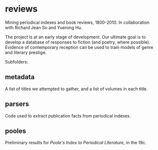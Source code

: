 reviews
=======

Mining periodical indexes and book reviews, 1800-2010. In collaboration with Richard Jean So and Yuerong Hu.

The project is at an early stage of development. Our ultimate goal is to develop a database of responses to fiction (and poetry, where possible). Evidence of contemporary reception can be used to train models of genre and literary prestige.

Subfolders:

metadata
--------

A list of titles we attempted to gather, and a list of volumes in each title.

parsers
-------

Code used to extract publication facts from periodical indexes.

pooles
------

Preliminary results for *Poole's Index to Periodical Literature,* in the 19c.

